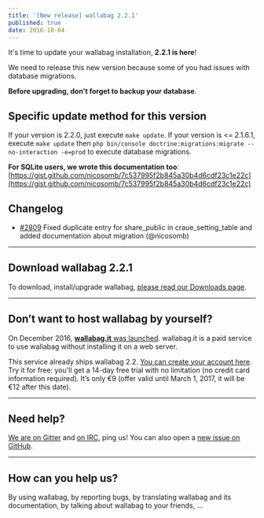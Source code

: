 ```yaml
---
title: '[New release] wallabag 2.2.1'
published: true
date: 2016-10-04
---
```


It's time to update your wallabag installation, **2.2.1 is here**!

We need to release this new version because some of you had issues with database migrations.

**Before upgrading, don't forget to backup your database**.

## Specific update method for this version

If your version is 2.2.0, just execute `make update`.
If your version is <= 2.1.6.1, execute `make update` then `php bin/console doctrine:migrations:migrate --no-interaction -e=prod` to execute database migrations.

**For SQLite users, we wrote this documentation too**: [https://gist.github.com/nicosomb/7c537995f2b845a30b4d6cdf23c1e22c](https://gist.github.com/nicosomb/7c537995f2b845a30b4d6cdf23c1e22c)

## Changelog

- [#2809](https://github.com/wallabag/wallabag/pull/2809) Fixed duplicate entry for share_public in craue_setting_table and added documentation about migration (@nicosomb)

<hr />

## Download wallabag 2.2.1

To download, install/upgrade wallabag, [please read our Downloads page](http://doc.wallabag.org/en/master/user/installation.html#installation).

<hr />

## Don’t want to host wallabag by yourself?

On December 2016, [**wallabag.it** was launched](https://wallabag.it). wallabag.it is a paid service to use wallabag without installing it on a web server.

This service already ships wallabag 2.2. [You can create your account here](https://app.wallabag.it/). Try it for free: you'll get a 14-day free trial with no limitation (no credit card information required). It’s only €9 (offer valid until March 1, 2017, it will be €12 after this date).

<hr />

## Need help?

[We are on Gitter](https://gitter.im/wallabag/wallabag) and [on IRC](irc://irc.freenode.net/wallabag), ping us! You can also open a [new issue on GitHub](https://github.com/wallabag/wallabag/issues/new).

<hr />

## How can you help us?

By using wallabag, by reporting bugs, by translating wallabag and its documentation, by talking about wallabag to your friends, ...
